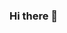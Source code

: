 ### Hi there 👋

<!--
**LHHT-DISCOVERY/LHHT-DISCOVERY** is a ✨ _special_ ✨ repository because its `README.md` (this file) appears on your GitHub profile.

Here are some ideas to get you started:

### 👋  Hi, I’m Huu Tri from Quang Nam, Viet Nam
🔭 I’m currently working on Da Nang , Viet Nam
🌱 I’m currently learning Computer Engineering - Danang University of Science and Technology
👀 I’m looking to collaborate on Github , Facebook,...
🌱 I’m currently learning Image Processing, Machine Learning , Programming Website (Java) 
💞️ I’m looking to collaborate on  Web Project , AI project .
📫 Contact me: lytri102@gmail.com
💌 Favorite quote: "Success is the ability to go from one failure to another with no loss of enthusiasm"
-->
